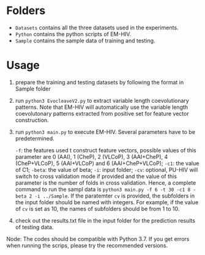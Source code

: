 # Folders

- `Datasets` contains all the three datasets used in the experiments.
- `Python` contains the python scripts of EM-HIV.
- `Sample` contains the sample data of training and testing.

# Usage

1. prepare the training and testing datasets by following the format in Sample folder

2. run `python3 EvocleaveV2.py` to extract variable length coevolutionary patterns. Note that EM-HIV will automatically use the variable length coevolutonary patterns extracted from positive set for feature vector construction.

3. run `python3 main.py` to execute EM-HIV. Several parameters have to be predetermined.

   `-f`: the features used t construct feature vectors, possible values of this parameter are 0 (AAI), 1 (CheP), 2 (VLCoP), 3 (AAI+CheP), 4 (CheP+VLCoP), 5 (AAI+VLCoP) and 6 (AAI+CheP+VLCoP);
   `-c1`: the value of C1;
   `-beta`: the value of beta;
   `-i`: input folder;
   `-cv`: optional, PU-HIV will switch to cross validation mode if provided and the value of this parameter is the number of folds in cross validation.
   Hence, a complete command to run the sampl data is `python3 main.py -f 6 -t 30 -c1 8 -beta 2 -i ../Sample`.
   If the paratemter `cv` is provided, the subfolders in the input folder should be named with integers. For example, if the value of `cv` is set as 10, the names of subfolders should be from 1 to 10.

4. check out the results.txt file in the input folder for the prediction results of testing data.

Node: The codes should be compatible with Python 3.7. If you get errors when running the scrips, please try the recommended versions.
